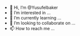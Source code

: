 - 👋 Hi, I’m @Yusufelbaker
- 👀 I’m interested in ...
- 🌱 I’m currently learning ...
- 💞️ I’m looking to collaborate on ...
- 📫 How to reach me ...

<!---
Yusufelbaker/Yusufelbaker is a ✨ special ✨ repository because its `README.md` (this file) appears on your GitHub profile.
You can click the Preview link to take a look at your changes.
--->
